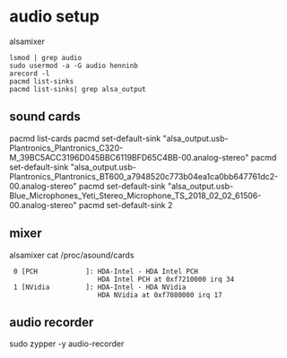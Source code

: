 # audio setup

alsamixer
```
lsmod | grep audio
sudo usermod -a -G audio henninb
arecord -l
pacmd list-sinks
pacmd list-sinks| grep alsa_output
```

## sound cards
pacmd list-cards
pacmd set-default-sink "alsa_output.usb-Plantronics_Plantronics_C320-M_39BC5ACC3196D045BBC6119BFD65C4BB-00.analog-stereo"
pacmd set-default-sink "alsa_output.usb-Plantronics_Plantronics_BT600_a7948520c773b04ea1ca0bb647761dc2-00.analog-stereo"
pacmd set-default-sink "alsa_output.usb-Blue_Microphones_Yeti_Stereo_Microphone_TS_2018_02_02_61506-00.analog-stereo"
pacmd set-default-sink 2

## mixer
alsamixer
cat /proc/asound/cards

```
 0 [PCH            ]: HDA-Intel - HDA Intel PCH
                      HDA Intel PCH at 0xf7210000 irq 34
 1 [NVidia         ]: HDA-Intel - HDA NVidia
                      HDA NVidia at 0xf7080000 irq 17
```

## audio recorder
sudo zypper -y audio-recorder



